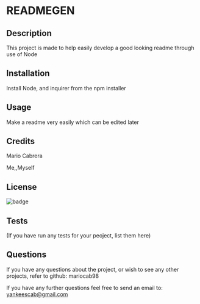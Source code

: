 # READMEGEN
  
  ## Description
  
  This project is made to help easily develop a good looking readme through use of Node
  
  ## Installation
  
  Install Node, and inquirer from the npm installer
  
  ## Usage
  
  Make a readme very easily which can be edited later
  
  ## Credits
  
  Mario Cabrera
  
  Me,,Myself
  
  ## License
  
  ![badge](https://img.shields.io/badge/license-apache%202.0-blue)
  
  ## Tests
  
  (If you have run any tests for your peoject, list them here)
  
  ## Questions
  
  If you have any questions about the project, or wish to see any other projects, refer to github: mariocab98
  
  If you have any further questions feel free to send an email to: yankeescab@gmail.com
  
  